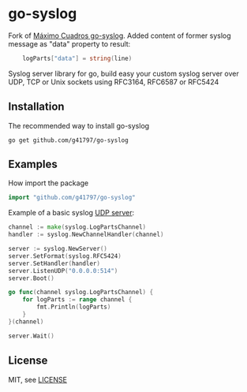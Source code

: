 go-syslog 
==============================

Fork of [Máximo Cuadros go-syslog](https://github.com/mcuadros/go-syslog).
Added content of former syslog message as "data" property to result:
```go
	logParts["data"] = string(line)
```

Syslog server library for go, build easy your custom syslog server over UDP, TCP or Unix sockets using RFC3164, RFC6587 or RFC5424

Installation
------------

The recommended way to install go-syslog

```
go get github.com/g41797/go-syslog
```

Examples
--------

How import the package

```go
import "github.com/g41797/go-syslog"
```

Example of a basic syslog [UDP server](example/basic_udp.go):

```go
channel := make(syslog.LogPartsChannel)
handler := syslog.NewChannelHandler(channel)

server := syslog.NewServer()
server.SetFormat(syslog.RFC5424)
server.SetHandler(handler)
server.ListenUDP("0.0.0.0:514")
server.Boot()

go func(channel syslog.LogPartsChannel) {
    for logParts := range channel {
        fmt.Println(logParts)
    }
}(channel)

server.Wait()
```

License
-------

MIT, see [LICENSE](LICENSE)

